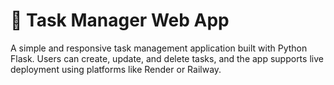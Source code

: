 # 📝 Task Manager Web App

A simple and responsive task management application built with Python Flask. Users can create, update, and delete tasks, and the app supports live deployment using platforms like Render or Railway.
